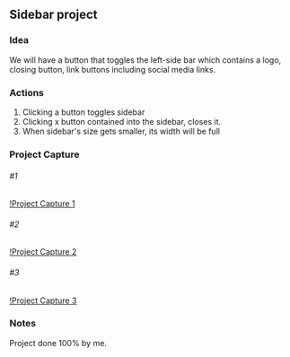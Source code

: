 ## Sidebar project

### Idea

We will have a button that toggles the left-side bar which contains a logo, closing button, link buttons including social media links.

### Actions

1. Clicking a button toggles sidebar
2. Clicking x button contained into the sidebar, closes it.
3. When sidebar's size gets smaller, its width will be full

### Project Capture

###### \#1

[!Project Capture 1](./README/capture.png "This is first project capture.")

###### \#2

[!Project Capture 2](./README/capture2.png "This is second project capture.")

###### \#3

[!Project Capture 3](./README/capture3.png "This is third project capture.")

### Notes

Project done 100% by me.
